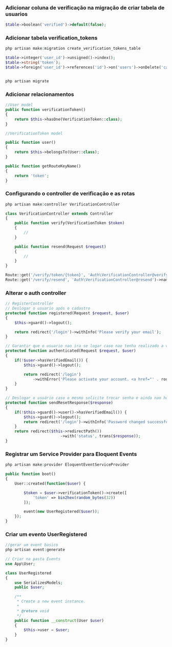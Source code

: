 ### Adicionar coluna de verificação na migração de criar tabela de usuarios

```php
$table->boolean('verified')->default(false);
```

### Adicionar tabela verification_tokens

```php
php artisan make:migration create_verification_tokens_table

$table->integer('user_id')->unsigned()->index();
$table->string('token');
$table->foreign('user_id')->references('id')->on('users')->onDelete('cascade');


php artisan migrate
```

### Adicionar relacionamentos

```php
//User model
public function verificationToken()
{
    return $this->hasOne(VerificationToken::class);
}
```

```php
//VerificationToken model

public function user()
{
	return $this->belongsTo(User::class);
}

public function getRouteKeyName()
{
	return 'token';
}
```

### Configurando o controller de verificação e as rotas

```php
php artisan make:controller VerificationController

class VerificationController extends Controller
{
    public function verify(VerificationToken $token)
    {
    	//
    }

    public function resend(Request $request)
    {
    	//
    }
}
```

```php
Route::get('/verify/token/{token}', 'Auth\VerificationController@verify')->name('auth.verify'); 
Route::get('/verify/resend', 'Auth\VerificationController@resend')->name('auth.verify.resend');
```

### Alterar o auth controller

```php
// RegisterController
// Deslogar o usuario após o cadastro
protected function registered(Request $request, $user)
{
    $this->guard()->logout();

    return redirect('/login')->withInfo('Please verify your email');
}
```

```php
// Garantir que o usuario nao ira se logar caso nao tenha realizado a verificação de login
protected function authenticated(Request $request, $user)
{
    if(!$user->hasVerifiedEmail()) {
        $this->guard()->logout();

        return redirect('/login')
            ->withError('Please activate your account. <a href="' . route('auth.verify.resend') . '?email=' . $user->email .'">Resend?</a>');
    }
}
```

```php
// Deslogar o usuário caso o mesmo solicite trocar senha e ainda nao houver verificado o email
protected function sendResetResponse($response)
{
    if(!$this->guard()->user()->hasVerifiedEmail()) {
        $this->guard()->logout();
        return redirect('/login')->withInfo('Password changed successfully. Please verify your email');
    }
    return redirect($this->redirectPath())
                        ->with('status', trans($response));
}
```

### Registrar um Service Provider para Eloquent Events

```php
php artisan make:provider EloquentEventServiceProvider
```

```php
public function boot()
{
    User::created(function($user) {

        $token = $user->verificationToken()->create([
            'token' => bin2hex(random_bytes(32))
        ]);

        event(new UserRegistered($user));
    });
}
```

### Criar um evento UserRegistered

```php
//gerar um event basico
php artisan event:generate
```

```php
// Criar na pasta Events
use App\User;

class UserRegistered
{
    use SerializesModels;
    public $user;

    /**
     * Create a new event instance.
     *
     * @return void
     */
    public function __construct(User $user)
    {
        $this->user = $user;
    }
}
```